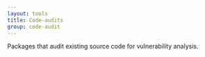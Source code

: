 ```yaml
---
layout: tools
title: Code-audits
group: code-audit
---
```


Packages that audit existing source code for vulnerability analysis.
      